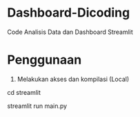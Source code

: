 # Dashboard-Dicoding
Code Analisis Data dan Dashboard Streamlit

# Penggunaan 
1. Melakukan akses dan kompilasi (Local)

cd streamlit

streamlit run main.py

